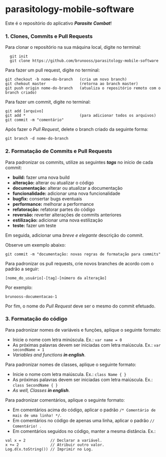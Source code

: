 # parasitology-mobile-software

Este é o repositório do aplicativo **_Parasite Combat_**!


### 1. Clones, Commits e Pull Requests

Para clonar o repositório na sua máquina local, digite no terminal:
```
  git init
  git clone https://github.com/brunooss/parasitology-mobile-software
```

Para fazer um pull request, digite no terminal:

```
git checkout -b nome-do-branch   (cria um novo branch)
git chekout master               (retorna ao branch master)
git push origin nome-do-branch   (atualiza o repositório remoto com o branch criado)
```

Para fazer um commit, digite no terminal:

```
git add [arquivo]
git add *                        (para adicionar todos os arquivos)  
git commit -m "comentário"
```

Após fazer o _Pull Request_, delete o branch criado da seguinte forma:

```
git branch -d nome-do-branch
```


### 2. Formatação de Commits e Pull Requests

Para padronizar os commits, utilize as seguintes **_tags_** no início de cada commit:
- **build:** fazer uma nova build
- **alteração:** alterar ou atualizar o código
- **documentação:** alterar ou atualizar a documentação
- **funcionalidade:** adicionar uma nova funcionalidade
- **bugfix:** consertar bugs eventuais
- **performance:** melhorar a performance
- **refatoração:** refatorar partes do código
- **reversão:** reverter alterações de commits anteriores
- **estilização:** adicionar uma nova estilização
- **teste:** fazer um teste

Em seguida, adicionar uma _breve e elegante_ descrição do commit.

Observe um exemplo abaixo:

```
git commit -m "documentação: novas regras de formatação para commits"
```

Para padronizar os pull requests, crie novos branches de acordo com o padrão a seguir:

```
[nome_do_usuário]-[tag]-[número da alteração]
```

Por exemplo:

```
brunooss-documentacao-1
```

Por fim, o nome do _Pull Request_ deve ser o mesmo do commit efetuado.


### 3. Formatação do código

Para padronizar nomes de variáveis e funções, aplique o seguinte formato:

- Inicie o nome com letra minúscula. Ex.: ```var name = 0```
- As próximas palavras devem ser iniciadas com letra maiúscula. Ex.: ```var secondName = 1```
- _Variables and functions **in english**_.

Para padronizar nomes de classes, aplique o seguinte formato:

- Inicie o nome com letra maiúscula. Ex.: ```class Name { }```
- As próximas palavras devem ser iniciadas com letra maiúscula. Ex.: ```class SecondName { }```
- _As well, Classes **in english**_.

Para padronizar comentários, aplique o seguinte formato:

- Em comentários acima do código, aplicar o padrão ```/* Comentário de mais de uma linha! */```.
- Em comentários no código de apenas uma linha, aplicar o padrão ```// Comentário! ```.
- Em comentários seguidos no código, manter a mesma distância. Ex.: 
```
val x = 2           // Declarar a variável.
x += 2              // Atribuir outro valor.
Log.d(x.toString()) // Imprimir no Log.
```
